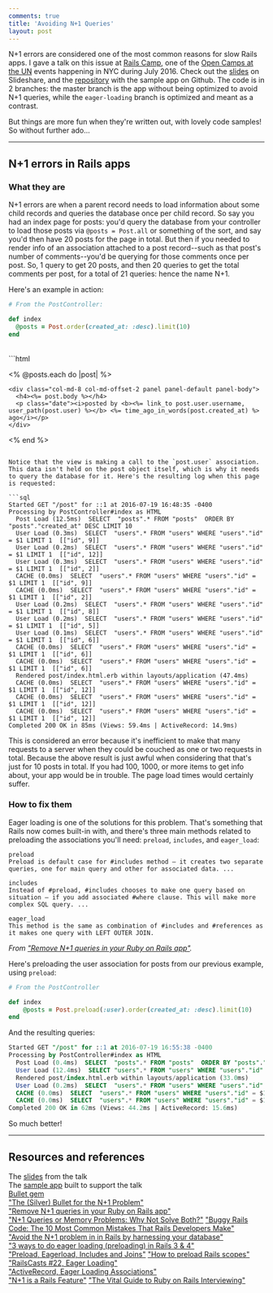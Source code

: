 ```yaml
---
comments: true
title: 'Avoiding N+1 Queries'
layout: post
---
```

N+1 errors are considered one of the most common reasons for slow Rails apps. I gave a talk on this issue at [Rails Camp](http://railscamp.io/), one of the [Open Camps at the UN](http://opencamps.org/) events happening in NYC during July 2016. Check out the [slides](http://www.slideshare.net/EstherLeytush/avoiding-n1-errors-in-rails-apps) on Slideshare, and the [repository](https://github.com/mindplace/n_plus_one_blog) with the sample app on Github. The code is in 2 branches: the master branch is the app without being optimized to avoid N+1 queries, while the `eager-loading` branch is optimized and meant as a contrast.

But things are more fun when they're written out, with lovely code samples! So without further ado...

<hr>

## N+1 errors in Rails apps

### What they are

N+1 errors are when a parent record needs to load information about some child records and queries the database once per child record. So say you had an index page for posts: you'd query the database from your controller to load those posts via `@posts = Post.all` or something of the sort, and say you'd then have 20 posts for the page in total. But then if you needed to render info of an association attached to a post record--such as that post's number of comments--you'd be querying for those comments once per post. So, 1 query to get 20 posts, and then 20 queries to get the total comments per post, for a total of 21 queries: hence the name N+1.

Here's an example in action:

```ruby
# From the PostController:

def index
  @posts = Post.order(created_at: :desc).limit(10)
end
```
<br>
```html
 <!-- From the post index page view: -->

<% @posts.each do |post| %>

    <div class="col-md-8 col-md-offset-2 panel panel-default panel-body">
      <h4><%= post.body %></h4>
      <p class="date"><i>posted by <b><%= link_to post.user.username, user_path(post.user) %></b> <%= time_ago_in_words(post.created_at) %> ago</i></p>
    </div>

<% end %>
```

Notice that the view is making a call to the `post.user` association. This data isn't held on the post object itself, which is why it needs to query the database for it. Here's the resulting log when this page is requested:

```sql
Started GET "/post" for ::1 at 2016-07-19 16:48:35 -0400
Processing by PostController#index as HTML
  Post Load (12.5ms)  SELECT  "posts".* FROM "posts"  ORDER BY "posts"."created_at" DESC LIMIT 10
  User Load (0.3ms)  SELECT  "users".* FROM "users" WHERE "users"."id" = $1 LIMIT 1  [["id", 9]]
  User Load (0.2ms)  SELECT  "users".* FROM "users" WHERE "users"."id" = $1 LIMIT 1  [["id", 12]]
  User Load (0.3ms)  SELECT  "users".* FROM "users" WHERE "users"."id" = $1 LIMIT 1  [["id", 2]]
  CACHE (0.0ms)  SELECT  "users".* FROM "users" WHERE "users"."id" = $1 LIMIT 1  [["id", 9]]
  CACHE (0.0ms)  SELECT  "users".* FROM "users" WHERE "users"."id" = $1 LIMIT 1  [["id", 2]]
  User Load (0.2ms)  SELECT  "users".* FROM "users" WHERE "users"."id" = $1 LIMIT 1  [["id", 8]]
  User Load (0.2ms)  SELECT  "users".* FROM "users" WHERE "users"."id" = $1 LIMIT 1  [["id", 5]]
  User Load (0.1ms)  SELECT  "users".* FROM "users" WHERE "users"."id" = $1 LIMIT 1  [["id", 6]]
  CACHE (0.0ms)  SELECT  "users".* FROM "users" WHERE "users"."id" = $1 LIMIT 1  [["id", 6]]
  CACHE (0.0ms)  SELECT  "users".* FROM "users" WHERE "users"."id" = $1 LIMIT 1  [["id", 6]]
  Rendered post/index.html.erb within layouts/application (47.4ms)
  CACHE (0.0ms)  SELECT  "users".* FROM "users" WHERE "users"."id" = $1 LIMIT 1  [["id", 12]]
  CACHE (0.0ms)  SELECT  "users".* FROM "users" WHERE "users"."id" = $1 LIMIT 1  [["id", 12]]
  CACHE (0.0ms)  SELECT  "users".* FROM "users" WHERE "users"."id" = $1 LIMIT 1  [["id", 12]]
Completed 200 OK in 85ms (Views: 59.4ms | ActiveRecord: 14.9ms)
```

This is considered an error because it's inefficient to make that many requests to a server when they could be couched as one or two requests in total. Because the above result is just awful when considering that that's just for 10 posts in total. If you had 100, 1000, or more items to get info about, your app would  be in trouble. The page load times would certainly suffer.

### How to fix them

Eager loading is one of the solutions for this problem. That's something that Rails now comes built-in with, and there's three main methods related to preloading the associations you'll need: `preload`, `includes`, and `eager_load`:

```
preload
Preload is default case for #includes method – it creates two separate queries, one for main query and other for associated data. ...

includes
Instead of #preload, #includes chooses to make one query based on situation – if you add associated #where clause. This will make more complex SQL query. ...

eager_load
This method is the same as combination of #includes and #references as it makes one query with LEFT OUTER JOIN.
```
*From ["Remove N+1 queries in your Ruby on Rails app"](http://blog.diatomenterprises.com/remove-n1-queries-in-your-ruby-on-rails-app/).*

Here's preloading the user association for posts from our previous example, using `preload`:

```ruby
# From the PostController

def index
    @posts = Post.preload(:user).order(created_at: :desc).limit(10)
end
```

And the resulting queries:

```SQL
Started GET "/post" for ::1 at 2016-07-19 16:55:38 -0400
Processing by PostController#index as HTML
  Post Load (0.4ms)  SELECT  "posts".* FROM "posts"  ORDER BY "posts"."created_at" DESC LIMIT 10
  User Load (12.4ms)  SELECT "users".* FROM "users" WHERE "users"."id" IN (9, 12, 2, 8, 5, 6)
  Rendered post/index.html.erb within layouts/application (33.0ms)
  User Load (0.2ms)  SELECT  "users".* FROM "users" WHERE "users"."id" = $1 LIMIT 1  [["id", 12]]
  CACHE (0.0ms)  SELECT  "users".* FROM "users" WHERE "users"."id" = $1 LIMIT 1  [["id", 12]]
  CACHE (0.0ms)  SELECT  "users".* FROM "users" WHERE "users"."id" = $1 LIMIT 1  [["id", 12]]
Completed 200 OK in 62ms (Views: 44.2ms | ActiveRecord: 15.6ms)
```

So much better!

<hr>

## Resources and references
The [slides](http://www.slideshare.net/EstherLeytush/avoiding-n1-errors-in-rails-apps) from the talk  
The [sample app](https://github.com/mindplace/n_plus_one_blog) built to support the talk  
[Bullet gem](https://github.com/flyerhzm/bullet)  
["The (Silver) Bullet for the N+1 Problem"](https://www.sitepoint.com/silver-bullet-n1-problem/)  
["Remove N+1 queries in your Ruby on Rails app"](http://blog.diatomenterprises.com/remove-n1-queries-in-your-ruby-on-rails-app/)  
["N+1 Queries or Memory Problems: Why Not Solve Both?"](https://blog.heroku.com/solving-n-plus-one-queries)
["Buggy Rails Code: The 10 Most Common Mistakes That Rails Developers Make"](https://www.toptal.com/ruby-on-rails/top-10-mistakes-that-rails-programmers-make)  
["Avoid the N+1 problem in in Rails by harnessing your database"](http://aspiringwebdev.com/avoid-the-n1-problem-in-rails-by-harnessing-your-database/)  
["3 ways to do eager loading (preloading) in Rails 3 & 4"](http://blog.arkency.com/2013/12/rails4-preloading/)  
["Preload, Eagerload, Includes and Joins"](http://blog.bigbinary.com/2013/07/01/preload-vs-eager-load-vs-joins-vs-includes.html)
["How to preload Rails scopes"](http://www.justinweiss.com/articles/how-to-preload-rails-scopes/)  
["RailsCasts #22, Eager Loading"](http://railscasts.com/episodes/22-eager-loading)  
["ActiveRecord, Eager Loading Associations"](http://guides.rubyonrails.org/active_record_querying.html#eager-loading-associations)  
["N+1 is a Rails Feature"](https://rossta.net/blog/n+1-is-a-rails-feature.html)
["The Vital Guide to Ruby on Rails Interviewing"](https://www.toptal.com/ruby-on-rails#nPlus1Queries)  

